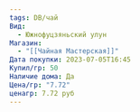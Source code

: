 ```yaml
---
tags: DB/чай
Вид:
  - Южнофуцзяньский улун
Магазин:
  - "[[Чайная Мастерская]]"
Дата покупки: 2023-07-05T16:45
Купил/гр: 50
Наличие дома: Да
Цена/гр: "7.72"
ценагр: 7.72 руб
---
```

